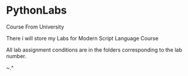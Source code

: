 # PythonLabs
Course From University

There i will store my Labs for Modern Script Language Course

All lab assignment conditions are in the folders corresponding to the lab number.

~.^
